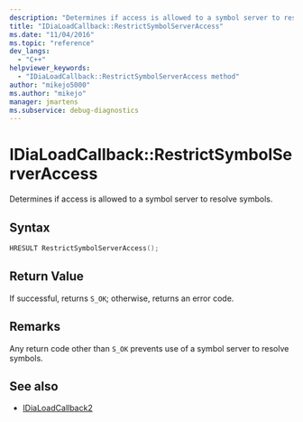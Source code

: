 ```yaml
---
description: "Determines if access is allowed to a symbol server to resolve symbols."
title: "IDiaLoadCallback::RestrictSymbolServerAccess"
ms.date: "11/04/2016"
ms.topic: "reference"
dev_langs:
  - "C++"
helpviewer_keywords:
  - "IDiaLoadCallback::RestrictSymbolServerAccess method"
author: "mikejo5000"
ms.author: "mikejo"
manager: jmartens
ms.subservice: debug-diagnostics
---
```

# IDiaLoadCallback::RestrictSymbolServerAccess

Determines if access is allowed to a symbol server to resolve symbols.

## Syntax

```C++
HRESULT RestrictSymbolServerAccess();
```

## Return Value
 If successful, returns `S_OK`; otherwise, returns an error code.

## Remarks
 Any return code other than `S_OK` prevents use of a symbol server to resolve symbols.

## See also
- [IDiaLoadCallback2](../../debugger/debug-interface-access/idialoadcallback2.md)
